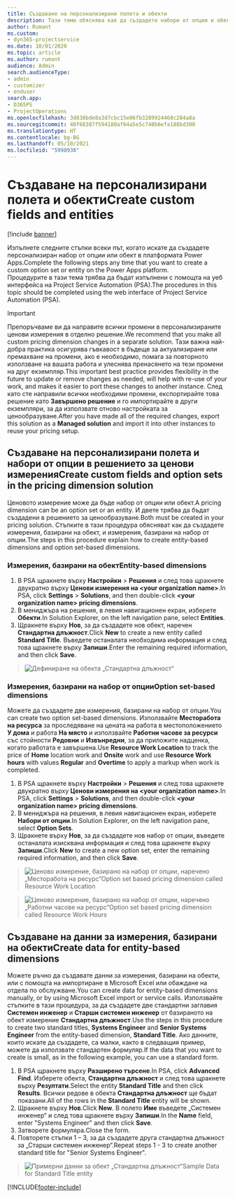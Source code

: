 ```yaml
---
title: Създаване на персонализирани полета и обекти
description: Тази тема обяснява как да създадете набори от опции и обекти в собственото си решение в платформата Power Apps.
author: Rumant
ms.custom:
- dyn365-projectservice
ms.date: 10/01/2020
ms.topic: article
ms.author: rumant
audience: Admin
search.audienceType:
- admin
- customizer
- enduser
search.app:
- D365PS
- ProjectOperations
ms.openlocfilehash: 3d838bde8a3d7cbc15e06fb3289924468c284a8a
ms.sourcegitcommit: 40f68387f594180af64a5e5c748b6efa188bd300
ms.translationtype: HT
ms.contentlocale: bg-BG
ms.lasthandoff: 05/10/2021
ms.locfileid: "5998938"
---
```

# <a name="create-custom-fields-and-entities"></a><span data-ttu-id="78ed3-103">Създаване на персонализирани полета и обекти</span><span class="sxs-lookup"><span data-stu-id="78ed3-103">Create custom fields and entities</span></span> 

[!include [banner](../includes/psa-now-project-operations.md)]

<span data-ttu-id="78ed3-104">Изпълнете следните стъпки всеки път, когато искате да създадете персонализиран набор от опции или обект в платформата Power Apps.</span><span class="sxs-lookup"><span data-stu-id="78ed3-104">Complete the following steps any time that you want to create a custom option set or entity on the Power Apps platform.</span></span>  
<span data-ttu-id="78ed3-105">Процедурите в тази тема трябва да бъдат изпълнени с помощта на уеб интерфейса на Project Service Automation (PSA).</span><span class="sxs-lookup"><span data-stu-id="78ed3-105">The procedures in this topic should be completed using the web interface of Project Service Automation (PSA).</span></span>

> [!IMPORTANT]
> <span data-ttu-id="78ed3-106">Препоръчваме ви да направите всички промени в персонализираните ценови измерения в отделно решение.</span><span class="sxs-lookup"><span data-stu-id="78ed3-106">We recommend that you make all custom pricing dimension changes in a separate solution.</span></span> <span data-ttu-id="78ed3-107">Тази важна най-добра практика осигурява гъвкавост в бъдеще за актуализиране или премахване на промени, ако е необходимо, помага за повторното използване на вашата работа и улеснява пренасянето на тези промени на друг екземпляр.</span><span class="sxs-lookup"><span data-stu-id="78ed3-107">This important best practice provides flexibility in the future to update or remove changes as needed, will help with re-use of your work, and makes it easier to port these changes to another instance.</span></span> <span data-ttu-id="78ed3-108">След като сте направили всички необходими промени, експортирайте това решение като **Завършено решение** и го импортирайте в други екземпляри, за да използвате отново настройката за ценообразуване.</span><span class="sxs-lookup"><span data-stu-id="78ed3-108">After you have made all of the required changes, export this solution as a **Managed solution** and import it into other instances to reuse your pricing setup.</span></span>

  
## <a name="create-custom-fields-and-option-sets-in-the-pricing-dimension-solution"></a><span data-ttu-id="78ed3-109">Създаване на персонализирани полета и набори от опции в решението за ценови измерения</span><span class="sxs-lookup"><span data-stu-id="78ed3-109">Create custom fields and option sets in the pricing dimension solution</span></span>

<span data-ttu-id="78ed3-110">Ценовото измерение може да бъде набор от опции или обект.</span><span class="sxs-lookup"><span data-stu-id="78ed3-110">A pricing dimension can be an option set or an entity.</span></span> <span data-ttu-id="78ed3-111">И двете трябва да бъдат създадени в решението за ценообразуване.</span><span class="sxs-lookup"><span data-stu-id="78ed3-111">Both must be created in your pricing solution.</span></span> <span data-ttu-id="78ed3-112">Стъпките в тази процедура обясняват как да създадете измерения, базирани на обект, и измерения, базирани на набор от опции.</span><span class="sxs-lookup"><span data-stu-id="78ed3-112">The steps in this procedure explain how to create entity-based dimensions and option set-based dimensions.</span></span>

### <a name="entity-based-dimensions"></a><span data-ttu-id="78ed3-113">Измерения, базирани на обект</span><span class="sxs-lookup"><span data-stu-id="78ed3-113">Entity-based dimensions</span></span>

1. <span data-ttu-id="78ed3-114">В PSA щракнете върху **Настройки** > **Решения** и след това щракнете двукратно върху **Ценови измерения на \<your organization name>**.</span><span class="sxs-lookup"><span data-stu-id="78ed3-114">In PSA, click **Settings** > **Solutions**, and then double-click **\<your organization name> pricing dimensions**.</span></span>
2. <span data-ttu-id="78ed3-115">В мениджъра на решения, в левия навигационен екран, изберете **Обекти**.</span><span class="sxs-lookup"><span data-stu-id="78ed3-115">In Solution Explorer, on the left navigation pane, select **Entities**.</span></span>
3. <span data-ttu-id="78ed3-116">Щракнете върху **Нов**, за да създадете нов обект, наречен **Стандартна длъжност**.</span><span class="sxs-lookup"><span data-stu-id="78ed3-116">Click **New** to create a new entity called **Standard Title**.</span></span> <span data-ttu-id="78ed3-117">Въведете останалата необходима информация и след това щракнете върху **Запиши**.</span><span class="sxs-lookup"><span data-stu-id="78ed3-117">Enter the remaining required information, and then click **Save**.</span></span>

> ![Дефиниране на обекта „Стандартна длъжност“](media/Standard-Title-entity-definition.png)


### <a name="option-set-based-dimensions"></a><span data-ttu-id="78ed3-119">Измерения, базирани на набор от опции</span><span class="sxs-lookup"><span data-stu-id="78ed3-119">Option set-based dimensions</span></span> 
<span data-ttu-id="78ed3-120">Можете да създадете две измерения, базирани на набор от опции.</span><span class="sxs-lookup"><span data-stu-id="78ed3-120">You can create two option set-based dimensions.</span></span> <span data-ttu-id="78ed3-121">Използвайте **Месторабота на ресурса** за проследяване на цената на работа в местоположението **У дома** и работа **На място** и използвайте **Работни часове за ресурси** със стойности **Редовни** и **Извънредни**, за да приложите надценка, когато работата е завършена.</span><span class="sxs-lookup"><span data-stu-id="78ed3-121">Use **Resource Work Location** to track the price of **Home** location work and **Onsite** work and use **Resource Work hours** with values **Regular** and **Overtime** to apply a markup when work is completed.</span></span>


1. <span data-ttu-id="78ed3-122">В PSA щракнете върху **Настройки** > **Решения** и след това щракнете двукратно върху **Ценови измерения на \<your organization name>**.</span><span class="sxs-lookup"><span data-stu-id="78ed3-122">In PSA, click **Settings** > **Solutions**, and then double-click  **\<your organization name> pricing dimensions**.</span></span> 
2. <span data-ttu-id="78ed3-123">В мениджъра на решения, в левия навигационен екран, изберете **Набори от опции**.</span><span class="sxs-lookup"><span data-stu-id="78ed3-123">In Solution Explorer, on the left navigation pane, select  **Option Sets**.</span></span> 
3. <span data-ttu-id="78ed3-124">Щракнете върху **Нов**, за да създадете нов набор от опции, въведете останалата изисквана информация и след това щракнете върху **Запиши**.</span><span class="sxs-lookup"><span data-stu-id="78ed3-124">Click **New** to create a new option set, enter the remaining required information, and then click **Save**.</span></span>

> ![<span data-ttu-id="78ed3-125">Ценово измерение, базирано на набор от опции, наречено „Месторабота на ресурс“</span><span class="sxs-lookup"><span data-stu-id="78ed3-125">Option set based pricing dimension called Resource Work Location</span></span> ](media/Option-set-PD-called-Resource-Work-Location.png)

> ![<span data-ttu-id="78ed3-126">Ценово измерение, базирано на набор от опции, наречено „Работни часове на ресурс“</span><span class="sxs-lookup"><span data-stu-id="78ed3-126">Option set based pricing dimension called Resource Work Hours</span></span> ](media/Option-set-PD-called-Resource-Work-Hours.PNG)


## <a name="create-data-for-entity-based-dimensions"></a><span data-ttu-id="78ed3-127">Създаване на данни за измерения, базирани на обекти</span><span class="sxs-lookup"><span data-stu-id="78ed3-127">Create data for entity-based dimensions</span></span>

<span data-ttu-id="78ed3-128">Можете ръчно да създавате данни за измерения, базирани на обекти, или с помощта на импортиране в Microsoft Excel или обаждане на отдела по обслужване.</span><span class="sxs-lookup"><span data-stu-id="78ed3-128">You can create data for entity-based dimensions manually, or by using Microsoft Excel import or service calls.</span></span> <span data-ttu-id="78ed3-129">Използвайте стъпките в тази процедура, за да създадете две стандартни заглавия **Системен инженер** и **Старши системен инженер** от базираното на обект измерение **Стандартна длъжност**.</span><span class="sxs-lookup"><span data-stu-id="78ed3-129">Use the steps in this procedure to create two standard titles, **Systems Engineer** and **Senior Systems Engineer** from the entity-based dimension, **Standard Title**.</span></span> <span data-ttu-id="78ed3-130">Ако данните, които искате да създадете, са малки, както в следващия пример, можете да използвате стандартен формуляр.</span><span class="sxs-lookup"><span data-stu-id="78ed3-130">If the data that you want to create is small, as in the following example, you can use a standard form.</span></span>

1. <span data-ttu-id="78ed3-131">В PSA щракнете върху **Разширено търсене**.</span><span class="sxs-lookup"><span data-stu-id="78ed3-131">In PSA, click **Advanced Find**.</span></span> <span data-ttu-id="78ed3-132">Изберете обекта, **Стандартна длъжност** и след това щракнете върху **Резултати**.</span><span class="sxs-lookup"><span data-stu-id="78ed3-132">Select the entity **Standard Title** and then click **Results**.</span></span> <span data-ttu-id="78ed3-133">Всички редове в обекта **Стандартна длъжност** ще бъдат показани.</span><span class="sxs-lookup"><span data-stu-id="78ed3-133">All of the rows in the **Standard Title** entity will be shown.</span></span>
2. <span data-ttu-id="78ed3-134">Щракнете върху **Нов**.</span><span class="sxs-lookup"><span data-stu-id="78ed3-134">Click **New**.</span></span> <span data-ttu-id="78ed3-135">В полето **Име** въведете „Системен инженер“ и след това щракнете върху **Запиши**.</span><span class="sxs-lookup"><span data-stu-id="78ed3-135">In the **Name** field, enter "Systems Engineer" and then click **Save**.</span></span>
3. <span data-ttu-id="78ed3-136">Затворете формуляра.</span><span class="sxs-lookup"><span data-stu-id="78ed3-136">Close the form.</span></span> 
4. <span data-ttu-id="78ed3-137">Повторете стъпки 1 – 3, за да създадете друга стандартна длъжност за „Старши системен инженер“.</span><span class="sxs-lookup"><span data-stu-id="78ed3-137">Repeat steps 1 - 3 to create another standard title for "Senior Systems Engineer".</span></span>

> ![<span data-ttu-id="78ed3-138">Примерни данни за обект „Стандартна длъжност“</span><span class="sxs-lookup"><span data-stu-id="78ed3-138">Sample Data for Standard Title entity</span></span> ](media/ST-data.png)




[!INCLUDE[footer-include](../includes/footer-banner.md)]